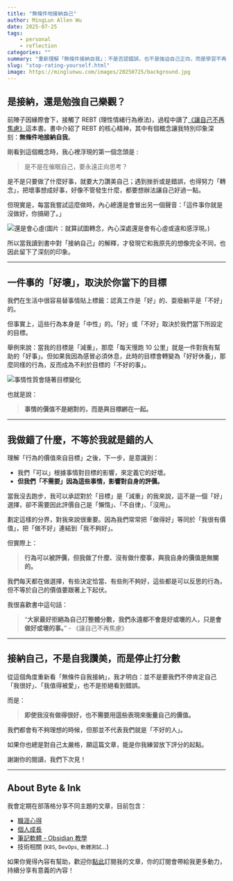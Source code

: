 ```yaml
---
title: "無條件地接納自己"
author: MingLun Allen Wu
date: 2025-07-25
tags: 
    - personal
    - reflection
categories: ""
summary: "重新理解「無條件接納自我」：不是否認錯誤，也不是強迫自己正向，而是學習不再用行為衡量自身價值。"
slug: "stop-rating-yourself.html"
image: https://minglunwu.com/images/20250725/background.jpg
---
```


## 是接納，還是勉強自己樂觀？

前陣子因緣際會下，接觸了 REBT (理性情緒行為療法)，過程中讀了[《讓自己不再焦慮》](https://minglunwu.com/notes/2025/stop-anxiety-belief.html/)這本書。書中介紹了 REBT 的核心精神，其中有個概念讓我特別印象深刻：**無條件地接納自我**。

剛看到這個概念時，我心裡浮現的第一個念頭是 :

> 是不是在催眠自己，要永遠正向思考？

是不是只要做了什麼好事，就要大力讚美自己；遇到挫折或是錯誤，也得努力「轉念」，把壞事想成好事，好像不管發生什麼，都要想辦法讓自己好過一點。

但現實是，每當我嘗試這麼做時，內心總還是會冒出另一個聲音：「這件事你就是沒做好，你搞砸了。」

![還是會心虛](https://minglunwu.com/images/20250725/1.png)(圖片：就算試圖轉念，內心深處還是會有心虛或違和感浮現。)

所以當我讀到書中對「接納自己」的解釋，才發現它和我原先的想像完全不同，也因此留下了深刻的印象。

---

## 一件事的「好壞」，取決於你當下的目標

我們在生活中很容易替事情貼上標籤：認真工作是「好」的、耍廢躺平是「不好」的。

但事實上，這些行為本身是「中性」的。「好」或「不好」取決於我們當下所設定的目標。

舉例來說：當我的目標是「減重」，那麼「每天慢跑 10 公里」就是一件對我有幫助的「好事」。但如果我因為感冒必須休息，此時的目標會轉變為「好好休養」，那麼同樣的行為，反而成為不利於目標的「不好的事」。

![事情性質會隨著目標變化](https://minglunwu.com/images/20250725/2.png)

也就是說：

> **事情的價值不是絕對的，而是與目標綁在一起。**

---

## 我做錯了什麼，不等於我就是錯的人

理解「行為的價值來自目標」之後，下一步，是意識到：

+ 我們「可以」根據事情對目標的影響，來定義它的好壞。
+ **但我們「不需要」因為這些事情，影響對自身的評價。**

當我沒去跑步，我可以承認對於「目標」是「減重」的我來說，這不是一個「好」選擇，卻不需要因此評價自己是「懶惰」、「不自律」、「沒用」。

劃定這樣的分界，對我來說很重要。因為我們常常把「做得好」等同於「我很有價值」，把「做不好」連結到「我不夠好」。

但實際上：

> **行為可以被評價，但我做了什麼、沒有做什麼事，與我自身的價值是無關的。**

我們每天都在做選擇，有些決定恰當、有些則不夠好，這些都是可以反思的行為，但不等於自己的價值要跟著上下起伏。

我很喜歡書中這句話：

> “**大家最好拒絕為自己打整體分數，我們永遠都不會是好或壞的人，只是會做好或壞的事。**” - 《讓自己不再焦慮》

---

## 接納自己，不是自我讚美，而是停止打分數

從這個角度重新看「無條件自我接納」，我才明白：並不是要我們不停肯定自己「我很好」、「我值得被愛」，也不是拒絕看到錯誤。

而是：

> **即使我沒有做得很好，也不需要用這些表現來衡量自己的價值。**

我們都會有不夠理想的時候，但那並不代表我們就是「不好的人」。

如果你也總是對自己太嚴格，願這篇文章，能是你我練習放下評分的起點。

謝謝你的閱讀，我們下次見！

---

## About Byte & Ink

我會定期在部落格分享不同主題的文章，目前包含：

+ [職涯心得](https://minglunwu.com/tags/career/)
+ [個人成長](https://minglunwu.com/categories/weekly-reflection/)
+ [筆記軟體 - Obsidian 教學](http://minglunwu.com/categories/obsidian/)
+ 技術相關 (`K8S`, `DevOps`, `軟體測試`...)

如果你覺得內容有幫助，歡迎你[點此](https://minglunwu.substack.com/subscribe)訂閱我的文章，你的訂閱會帶給我更多動力，持續分享有意義的內容！
